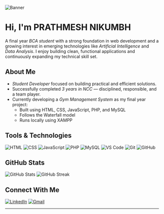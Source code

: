 ![Banner](https://your-image-link.com/banner.png)

# Hi, I'm PRATHMESH NIKUMBH

A final year *BCA student* with a strong foundation in web development and a growing interest in emerging technologies like *Artificial Intelligence* and *Data Analysis*. I enjoy building clean, functional applications and continuously expanding my technical skill set.

## About Me
- *Student Developer* focused on building practical and efficient solutions.
- Successfully completed *3 years in NCC* — disciplined, responsible, and a team player.
- Currently developing a *Gym Management System* as my final year project:
  - Built using HTML, CSS, JavaScript, PHP, and MySQL
  - Follows the Waterfall model
  - Runs locally using XAMPP

## Tools & Technologies

![HTML](https://img.shields.io/badge/HTML5-E34F26?style=for-the-badge&logo=html5&logoColor=white)
![CSS](https://img.shields.io/badge/CSS3-1572B6?style=for-the-badge&logo=css3&logoColor=white)
![JavaScript](https://img.shields.io/badge/JavaScript-F7DF1E?style=for-the-badge&logo=javascript&logoColor=black)
![PHP](https://img.shields.io/badge/PHP-777BB4?style=for-the-badge&logo=php&logoColor=white)
![MySQL](https://img.shields.io/badge/MySQL-005C84?style=for-the-badge&logo=mysql&logoColor=white)
![VS Code](https://img.shields.io/badge/VS_Code-007ACC?style=for-the-badge&logo=visual-studio-code&logoColor=white)
![Git](https://img.shields.io/badge/Git-F05032?style=for-the-badge&logo=git&logoColor=white)
![GitHub](https://img.shields.io/badge/GitHub-000000?style=for-the-badge&logo=github&logoColor=white)

## GitHub Stats

![GitHub Stats](https://github-readme-stats.vercel.app/api?Prathmesh2705=Prathmesh2705&show_icons=true&theme=radical)
![GitHub Streak](https://github-readme-streak-stats.herokuapp.com/?user=Prathmesh2705&theme=radical)

## Connect With Me

[![LinkedIn](https://img.shields.io/badge/LinkedIn-0077B5?style=for-the-badge&logo=linkedin&logoColor=white)](https://www.linkedin.com/in/prathmesh-nikumbh-p2705n?utm_source=share&utm_campaign=share_via&utm_content=profile&utm_medium=android_app)
[![Gmail](https://img.shields.io/badge/Gmail-D14836?style=for-the-badge&logo=gmail&logoColor=white)](mailto:nikumbhprathmesh534@gmail.com)

---
